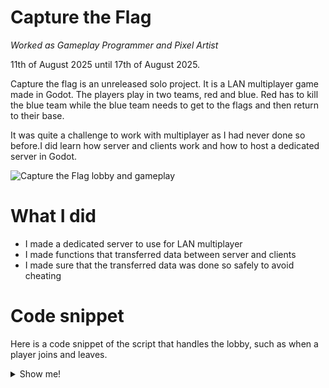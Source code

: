 # Capture the Flag

*Worked as Gameplay Programmer and Pixel Artist*

11th of August 2025 until 17th of August 2025.

Capture the flag is an unreleased solo project. It is a LAN multiplayer game made in Godot. The players play in two teams, red and blue. Red has to kill the blue team while the blue team needs to get to the flags and then return to their base.

It was quite a challenge to work with multiplayer as I had never done so before.I did learn how server and clients work and how to host a dedicated server in Godot.

![Capture the Flag lobby and gameplay](CaptureTheFlag.gif)

# What I did
* I made a dedicated server to use for LAN multiplayer
* I made functions that transferred data between server and clients
* I made sure that the transferred data was done so safely to avoid cheating

# Code snippet

Here is a code snippet of the script that handles the lobby, such as when a player joins and leaves.

<details>
<summary>Show me!</summary>

```swift
...

func _ready() -> void:
	if not OS.has_feature("dedicated_server"):
		return
	
	print("Starting dedicated server.")
	_create_server()


func _create_server() -> void:
	peer = ENetMultiplayerPeer.new()
	var result := peer.create_server(PORT, MAX_PLAYERS)
	if result != OK: 
		print("Server creation failed.")
		return
	
	multiplayer.multiplayer_peer = peer
	
	multiplayer.peer_connected.connect(_on_peer_connected)
	multiplayer.peer_disconnected.connect(_on_peer_disconnected)

	print("Server created successfully.")


func _on_peer_connected(id: int) -> void:
	print("PID " + str(id) + " connected.")
	
	set_default_name(id)
	
	var main_menu: MainMenu = level_spawner.get_node("MainMenu")
	if main_menu == null: return
	
	for peer_id in multiplayer.get_peers():
		if id == peer_id:
			continue
		main_menu.add_player_box.rpc_id(id, peer_id, player_teams.get(peer_id), player_names.get(peer_id))
	
	player_teams.set(id, Enums.Team.Undecided)
	main_menu.add_player_box.rpc(id, player_teams.get(id), player_names.get(id))
	
	disable_ready_button.rpc()


func _on_peer_disconnected(id: int) -> void:
	print("PID " + str(id) + " disconnected.")
	
	var main_menu: MainMenu = level_spawner.get_node("MainMenu")
	if main_menu:
		main_menu.remove_player_box.rpc(id, player_teams.get(id))
		
	player_names.erase(id)
	player_teams.erase(id)


@rpc("any_peer")
func set_player_name(player_name: String) -> void:
	var id: int = multiplayer.get_remote_sender_id()
	player_names.set(id, player_name)
	var team: Enums.Team = player_teams.get(id)
	set_player_box_label.rpc(id, player_names.get(id), team)


func set_default_name(id: int) -> void:
	player_names.set(id, "Player" + str(player_index))


@rpc("call_local")
func set_player_box_label(id: int, player_name: String, team: Enums.Team) -> void:
	var container := get_team_container(team)
	
	if not container.get_node(str(id)):
		printerr("PlayerBox was not found in their team.")
		return
	
	var player_box: PlayerBox = container.get_node(str(id))
	player_box.label.text = player_name


func get_team_container(team: Enums.Team) -> VBoxContainer:
	var container: VBoxContainer

	match team:
		Enums.Team.Undecided:
			container = get_tree().get_first_node_in_group("UndecidedContainer")
		Enums.Team.Red:
			container = get_tree().get_first_node_in_group("TeamRedContainer")
		Enums.Team.Blue:
			container = get_tree().get_first_node_in_group("TeamBlueContainer")
		_:
			printerr("Team was not found.")
			return

	return container

...
```

</details>